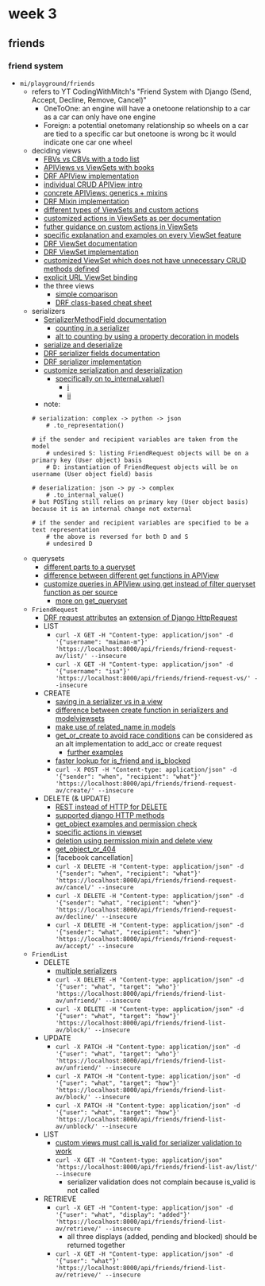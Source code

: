 # week 3
## friends
### friend system
- `mi/playground/friends`
    - refers to YT CodingWithMitch's "Friend System with Django (Send, Accept, Decline, Remove, Cancel)"
        - OneToOne: an engine will have a onetoone relationship to a car as a car can only have one engine
        - Foreign: a potential onetomany relationship so wheels on a car are tied to a specific car but onetoone is wrong bc it would indicate one car one wheel
    - deciding views
        - [FBVs vs CBVs with a todo list](https://testdriven.io/blog/django-class-based-vs-function-based-views/)
        - [APIViews vs ViewSets with books](https://medium.com/@mathur.danduprolu/apiview-vsviewset-in-django-rest-framework-aa9a77921d53)
        - [DRF APIView implementation](https://github.com/encode/django-rest-framework/blob/master/rest_framework/generics.py#L188)
        - [individual CRUD APIView intro](https://medium.com/@thenavarro97/mastering-django-rest-frameworks-class-based-api-views-187a15bb2709)
        - [concrete APIViews: generics + mixins](https://www.django-rest-framework.org/api-guide/generic-views/#createapiview)
        - [DRF Mixin implementation](https://github.com/encode/django-rest-framework/blob/master/rest_framework/mixins.py)
        - [different types of ViewSets and custom actions](https://python.plainenglish.io/django-rest-framework-how-to-use-viewsets-effectively-5e2f3b29f627)
        - [customized actions in ViewSets as per documentation](https://www.django-rest-framework.org/api-guide/viewsets/#marking-extra-actions-for-routing)
        - [futher guidance on custom actions in ViewSets](https://djangocentral.com/how-to-use-action-decorator-in-django-rest-framework/#using-action-with-drf-viewset)
        - [specific explanation and examples on every ViewSet feature](https://www.laceyhenschel.com/blog/2021/2/22/what-you-should-know-about-drf-part-1-modelviewset-attributes-and-methods)
        - [DRF ViewSet documentation](https://github.com/encode/django-rest-framework/blob/master/docs/api-guide/viewsets.md)
        - [DRF ViewSet implementation](https://github.com/encode/django-rest-framework/blob/master/rest_framework/viewsets.py#L245)
        - [customized ViewSet which does not have unnecessary CRUD methods defined](https://stackoverflow.com/a/61696302)
        - [explicit URL ViewSet binding](https://www.django-rest-framework.org/tutorial/6-viewsets-and-routers/#binding-viewsets-to-urls-explicitly)
        - the three views
            - [simple comparison](https://medium.com/@hordunlarmy/understanding-apiview-generic-views-and-viewsets-in-django-rest-framework-0d89ac6b9614)
            - [DRF class-based cheat sheet](https://github.com/smit-vekariya/cheat-sheet/blob/main/DRF.md)
    - serializers
        - [SerializerMethodField documentation](https://www.django-rest-framework.org/api-guide/fields/#serializermethodfield)
            - [counting in a serializer](https://www.reddit.com/r/django/comments/74uj5w/how_to_use_custom_variables_in_serializers/)
            - [alt to counting by using a property decoration in models](https://stackoverflow.com/a/24273265)
        - [serialize and deserialize](https://blog.devgenius.io/serialization-and-deserialization-in-django-rest-framework-21c2cfe312a2)
        - [DRF serializer fields documentation](https://www.django-rest-framework.org/api-guide/fields/)
        - [DRF serializer implementation](https://github.com/encode/django-rest-framework/blob/master/rest_framework/serializers.py)
        - [customize serialization and deserialization](https://www.django-rest-framework.org/api-guide/serializers/#baseserializer)
            - [specifically on to_internal_value()](https://stackoverflow.com/a/38606711)
                - [i](https://medium.com/@raaj.akshar/how-to-effectively-use-django-rest-framework-serializers-during-write-operations-dd73b62c26b5)
                - [ii](https://m-usmaan.medium.com/understanding-drfs-to-internal-value-d2e4723d8ad1)
        - note:
        ```
        # serialization: complex -> python -> json
            # .to_representation()

        # if the sender and recipient variables are taken from the model
            # undesired S: listing FriendRequest objects will be on a primary key (User object) basis
            # D: instantiation of FriendRequest objects will be on username (User object field) basis

        # deserialization: json -> py -> complex
            # .to_internal_value()
        # but POSTing still relies on primary key (User object basis) because it is an internal change not external

        # if the sender and recipient variables are specified to be a text representation
            # the above is reversed for both D and S
            # undesired D
        ```
    - querysets
        - [different parts to a queryset](https://archive.ph/SzkkE)
        - [difference between different get functions in APIView](https://stackoverflow.com/a/36950584)
        - [customize queries in APIView using get instead of filter queryset function as per source](https://github.com/encode/django-rest-framework/blob/master/rest_framework/generics.py#L52)
            - [more on get_queryset](https://stackoverflow.com/a/51220687)
    - `FriendRequest`
        - [DRF request attributes](https://www.django-rest-framework.org/api-guide/requests/) an [extension of Django HttpRequest](https://docs.djangoproject.com/en/5.1/ref/request-response/)
        - LIST
            - `curl -X GET -H "Content-type: application/json" -d '{"username": "maiman-m"}' 'https://localhost:8000/api/friends/friend-request-av/list/' --insecure`
            - `curl -X GET -H "Content-type: application/json" -d '{"username": "isa"}' 'https://localhost:8000/api/friends/friend-request-vs/' --insecure`
        - CREATE
            - [saving in a serializer vs in a view](https://stackoverflow.com/q/67926210)
            - [difference between create function in serializers and modelviewsets](https://stackoverflow.com/a/41094241)
            - [make use of related_name in models](https://stackoverflow.com/a/36916782)
            - [get_or_create to avoid race conditions](https://docs.djangoproject.com/en/dev/ref/models/querysets/#get-or-create) can be considered as an alt implementation to add_acc or create request
                - [further examples](https://www.queworx.com/django/django-get_or_create/)
            - [faster lookup for is_friend and is_blocked](https://stackoverflow.com/a/8538981)
            - `curl -X POST -H "Content-type: application/json" -d '{"sender": "when", "recipient": "what"}' 'https://localhost:8000/api/friends/friend-request-av/create/' --insecure`
        - DELETE (& UPDATE)
            - [REST instead of HTTP for DELETE](https://stackoverflow.com/a/46168166)
            - [supported django HTTP methods](https://docs.python.org/3/library/http.html#http.HTTPMethod)
            - [get_object examples and permission check](https://medium.com/@katheller/how-to-use-get-object-in-drf-generics-views-examples-a7b879ff2d50)
            - [specific actions in viewset](https://stackoverflow.com/a/22597553)
            - [deletion using permission mixin and delete view](https://stackoverflow.com/a/26155074)
            - [get_object_or_404](https://stackoverflow.com/a/36515906)
            - [facebook cancellation]
            - `curl -X DELETE -H "Content-type: application/json" -d '{"sender": "when", "recipient": "what"}' 'https://localhost:8000/api/friends/friend-request-av/cancel/' --insecure`
            - `curl -X DELETE -H "Content-type: application/json" -d '{"sender": "what", "recipient": "when"}' 'https://localhost:8000/api/friends/friend-request-av/decline/' --insecure`
            - `curl -X DELETE -H "Content-type: application/json" -d '{"sender": "what", "recipient": "when"}' 'https://localhost:8000/api/friends/friend-request-av/accept/' --insecure`
    - `FriendList`
        - DELETE
            - [multiple serializers](https://stackoverflow.com/a/57989085)
            - `curl -X DELETE -H "Content-type: application/json" -d '{"user": "what", "target": "who"}' 'https://localhost:8000/api/friends/friend-list-av/unfriend/' --insecure`
            - `curl -X DELETE -H "Content-type: application/json" -d '{"user": "what", "target": "how"}' 'https://localhost:8000/api/friends/friend-list-av/block/' --insecure`
        - UPDATE
            - `curl -X PATCH -H "Content-type: application/json" -d '{"user": "what", "target": "who"}' 'https://localhost:8000/api/friends/friend-list-av/unfriend/' --insecure`
            - `curl -X PATCH -H "Content-type: application/json" -d '{"user": "what", "target": "how"}' 'https://localhost:8000/api/friends/friend-list-av/block/' --insecure`
            - `curl -X PATCH -H "Content-type: application/json" -d '{"user": "what", "target": "how"}' 'https://localhost:8000/api/friends/friend-list-av/unblock/' --insecure`
        - LIST
            - [custom views must call is_valid for serializer validation to work](https://www.reddit.com/r/django/comments/kdjewp/comment/gfwvupg/?utm_source=share&utm_medium=web3x&utm_name=web3xcss&utm_term=1&utm_content=share_button)
            - `curl -X GET -H "Content-type: application/json" 'https://localhost:8000/api/friends/friend-list-av/list/' --insecure`
                - serializer validation does not complain because is_valid is not called
        - RETRIEVE
            - `curl -X GET -H "Content-type: application/json" -d '{"user": "what", "display": "added"}' 'https://localhost:8000/api/friends/friend-list-av/retrieve/' --insecure`
                - all three displays (added, pending and blocked) should be returned together
            - `curl -X GET -H "Content-type: application/json" -d '{"user": "what"}' 'https://localhost:8000/api/friends/friend-list-av/retrieve/' --insecure`
